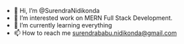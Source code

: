 - 👋 Hi, I’m @SurendraNidikonda
- 👀 I’m interested work on MERN Full Stack Development.
- 🌱 I’m currently learning everything
- 📫 How to reach me surendrababu.nidikonda@gmail.com

<!---
SurendraNidikonda/SurendraNidikonda is a ✨ special ✨ repository because its `README.md` (this file) appears on your GitHub profile.
You can click the Preview link to take a look at your changes.
--->
